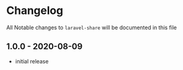 # Changelog

All Notable changes to `laravel-share` will be documented in this file

## 1.0.0 - 2020-08-09

- initial release